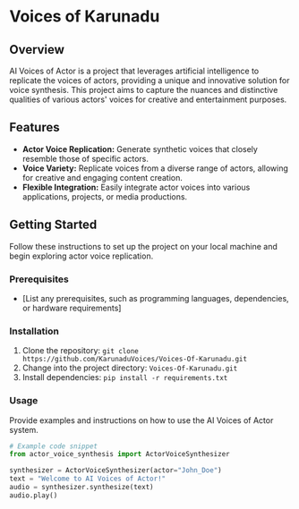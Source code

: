 # Voices of Karunadu

## Overview

AI Voices of Actor is a project that leverages artificial intelligence to replicate the voices of actors, providing a unique and innovative solution for voice synthesis. This project aims to capture the nuances and distinctive qualities of various actors' voices for creative and entertainment purposes.

## Features

- **Actor Voice Replication:** Generate synthetic voices that closely resemble those of specific actors.
- **Voice Variety:** Replicate voices from a diverse range of actors, allowing for creative and engaging content creation.
- **Flexible Integration:** Easily integrate actor voices into various applications, projects, or media productions.

## Getting Started

Follow these instructions to set up the project on your local machine and begin exploring actor voice replication.

### Prerequisites

- [List any prerequisites, such as programming languages, dependencies, or hardware requirements]

### Installation

1. Clone the repository: `git clone https://github.com/KarunaduVoices/Voices-Of-Karunadu.git`
2. Change into the project directory: `Voices-Of-Karunadu.git`
3. Install dependencies: `pip install -r requirements.txt`

### Usage

Provide examples and instructions on how to use the AI Voices of Actor system.

```python
# Example code snippet
from actor_voice_synthesis import ActorVoiceSynthesizer

synthesizer = ActorVoiceSynthesizer(actor="John_Doe")
text = "Welcome to AI Voices of Actor!"
audio = synthesizer.synthesize(text)
audio.play()

